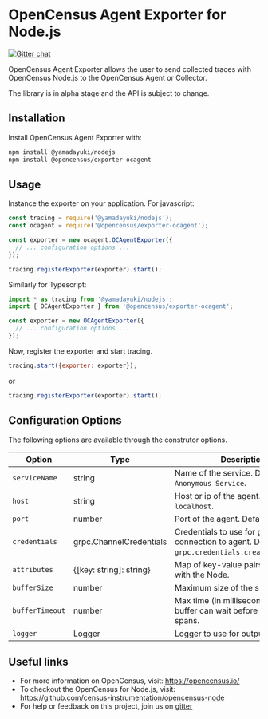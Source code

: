 # OpenCensus Agent Exporter for Node.js
[![Gitter chat][gitter-image]][gitter-url]

OpenCensus Agent Exporter allows the user to send collected traces with OpenCensus Node.js to the OpenCensus Agent or Collector.

The library is in alpha stage and the API is subject to change.

## Installation

Install OpenCensus Agent Exporter with:
```bash
npm install @yamadayuki/nodejs
npm install @opencensus/exporter-ocagent
```

## Usage

Instance the exporter on your application. For javascript:

```javascript
const tracing = require('@yamadayuki/nodejs');
const ocagent = require('@opencensus/exporter-ocagent');

const exporter = new ocagent.OCAgentExporter({
  // ... configuration options ...
});

tracing.registerExporter(exporter).start();
```

Similarly for Typescript:

```typescript
import * as tracing from '@yamadayuki/nodejs';
import { OCAgentExporter } from '@opencensus/exporter-ocagent';

const exporter = new OCAgentExporter({
  // ... configuration options ...
});
```

Now, register the exporter and start tracing.

```javascript
tracing.start({exporter: exporter});
```

or

```javascript
tracing.registerExporter(exporter).start();
```

## Configuration Options

The following options are available through the construtor options.

Option          | Type                    | Description
----------------|-------------------------|-
`serviceName`   | string                  | Name of the service. Defaults to `Anonymous Service`.
`host`          | string                  | Host or ip of the agent. Defaults to `localhost`.
`port`          | number                  | Port of the agent. Defaults to `55678`.
`credentials`   | grpc.ChannelCredentials | Credentials to use for grpc connection to agent. Defaults to `grpc.credentials.createInsecure()`.
`attributes`    | {[key: string]: string} | Map of key-value pairs to associate with the Node.
`bufferSize`    | number                  | Maximum size of the span buffer.
`bufferTimeout` | number                  | Max time (in milliseconds) for the buffer can wait before exporting spans.
`logger`        | Logger                  | Logger to use for output.

## Useful links
- For more information on OpenCensus, visit: <https://opencensus.io/>
- To checkout the OpenCensus for Node.js, visit: <https://github.com/census-instrumentation/opencensus-node>
- For help or feedback on this project, join us on [gitter](https://gitter.im/census-instrumentation/Lobby)

[gitter-image]: https://badges.gitter.im/census-instrumentation/lobby.svg
[gitter-url]: https://gitter.im/census-instrumentation/lobby?utm_source=badge&utm_medium=badge&utm_campaign=pr-badge&utm_content=badge
